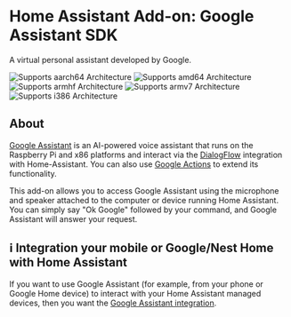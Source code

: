 # Home Assistant Add-on: Google Assistant SDK

A virtual personal assistant developed by Google.

![Supports aarch64 Architecture][aarch64-shield] ![Supports amd64 Architecture][amd64-shield] ![Supports armhf Architecture][armhf-shield] ![Supports armv7 Architecture][armv7-shield] ![Supports i386 Architecture][i386-shield]

## About

[Google Assistant][google-assistant] is an AI-powered voice assistant that runs on the Raspberry Pi and x86 platforms and interact via the [DialogFlow][dialogflow-integration] integration with Home-Assistant.  You can also use [Google Actions][google-actions] to extend its functionality.

This add-on allows you to access Google Assistant using the microphone and speaker attached to the computer or device running Home Assistant.  You can simply say "Ok Google" followed by your command, and Google Assistant will answer your request.

## ℹ️ Integration your mobile or Google/Nest Home with Home Assistant

If you want to use Google Assistant (for example, from your phone or Google Home device) to interact with your Home Assistant managed devices, then you want the [Google Assistant integration][google-assistant-integration].

[amd64-shield]: https://img.shields.io/badge/amd64-yes-green.svg
[armhf-shield]: https://img.shields.io/badge/armhf-no-red.svg
[armv7-shield]: https://img.shields.io/badge/armv7-yes-green.svg
[dialogflow-integration]: https://www.home-assistant.io/integrations/dialogflow/
[google-actions]: https://actions.google.com/
[google-assistant-integration]: https://www.home-assistant.io/integrations/google_assistant/
[google-assistant]: https://assistant.google.com/
[i386-shield]: https://img.shields.io/badge/i386-no-red.svg
[aarch64-shield]: https://img.shields.io/badge/aarch64-no-red.svg
